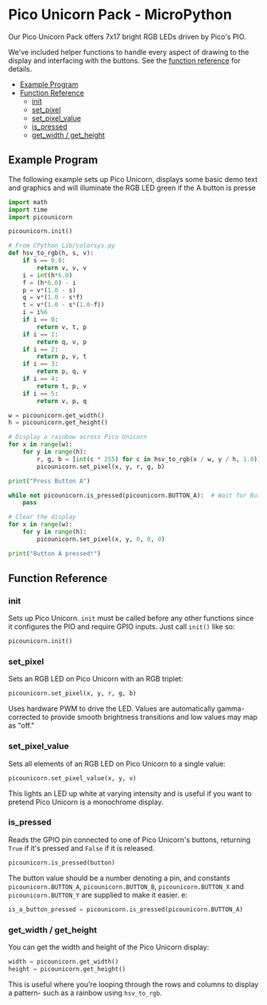 # Pico Unicorn Pack - MicroPython <!-- omit in toc -->

Our Pico Unicorn Pack offers 7x17 bright RGB LEDs driven by Pico's PIO.

We've included helper functions to handle every aspect of drawing to the display and interfacing with the buttons. See the [function reference](#function-reference) for details.

- [Example Program](#example-program)
- [Function Reference](#function-reference)
  - [init](#init)
  - [set_pixel](#set_pixel)
  - [set_pixel_value](#set_pixel_value)
  - [is_pressed](#is_pressed)
  - [get_width / get_height](#get_width--get_height)

## Example Program

The following example sets up Pico Unicorn, displays some basic demo text and graphics and will illuminate the RGB LED green if the A button is presse

```python
import math
import time
import picounicorn

picounicorn.init()

# From CPython Lib/colorsys.py
def hsv_to_rgb(h, s, v):
    if s == 0.0:
        return v, v, v
    i = int(h*6.0)
    f = (h*6.0) - i
    p = v*(1.0 - s)
    q = v*(1.0 - s*f)
    t = v*(1.0 - s*(1.0-f))
    i = i%6
    if i == 0:
        return v, t, p
    if i == 1:
        return q, v, p
    if i == 2:
        return p, v, t
    if i == 3:
        return p, q, v
    if i == 4:
        return t, p, v
    if i == 5:
        return v, p, q

w = picounicorn.get_width()
h = picounicorn.get_height()

# Display a rainbow across Pico Unicorn
for x in range(w):
    for y in range(h):
        r, g, b = [int(c * 255) for c in hsv_to_rgb(x / w, y / h, 1.0)]
        picounicorn.set_pixel(x, y, r, g, b)

print("Press Button A")

while not picounicorn.is_pressed(picounicorn.BUTTON_A):  # Wait for Button A to be pressed
    pass

# Clear the display
for x in range(w):
    for y in range(h):
        picounicorn.set_pixel(x, y, 0, 0, 0)

print("Button A pressed!")
```

## Function Reference

### init

Sets up Pico Unicorn. `init` must be called before any other functions since it configures the PIO and require GPIO inputs. Just call `init()` like so: 

```python
picounicorn.init()
```

### set_pixel

Sets an RGB LED on Pico Unicorn with an RGB triplet:

```python
picounicorn.set_pixel(x, y, r, g, b)
```

Uses hardware PWM to drive the LED. Values are automatically gamma-corrected to provide smooth brightness transitions and low values may map as "off."

### set_pixel_value

Sets all elements of an RGB LED on Pico Unicorn to a single value:

```python
picounicorn.set_pixel_value(x, y, v)
```

This lights an LED up white at varying intensity and is useful if you want to pretend Pico Unicorn is a monochrome display.

### is_pressed

Reads the GPIO pin connected to one of Pico Unicorn's buttons, returning `True` if it's pressed and `False` if it is released.

```python
picounicorn.is_pressed(button)
```

The button value should be a number denoting a pin, and constants `picounicorn.BUTTON_A`, `picounicorn.BUTTON_B`, `picounicorn.BUTTON_X` and `picounicorn.BUTTON_Y` are supplied to make it easier. e:

```python
is_a_button_pressed = picounicorn.is_pressed(picounicorn.BUTTON_A)
```

### get_width / get_height

You can get the width and height of the Pico Unicorn display:

```python
width = picounicorn.get_width()
height = picounicorn.get_height()
```

This is useful where you're looping through the rows and columns to display a pattern- such as a rainbow using `hsv_to_rgb`.

